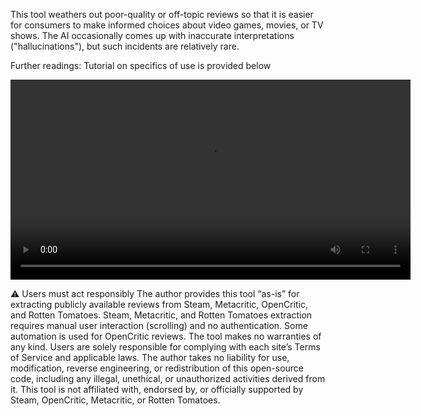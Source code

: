 This tool weathers out poor-quality or off-topic reviews so that it is easier for consumers to make informed choices about video games, movies, or TV shows. The AI occasionally comes up with inaccurate interpretations ("hallucinations"), but such incidents are relatively rare.

Further readings:
Tutorial on specifics of use is provided below

<video width="640" controls>
  <source src="https://imgur.com/a/47Sqjrm" type="video/mp4">
  Your browser does not support the video tag.
</video>


⚠️ Users must act responsibly
The author provides this tool “as-is” for extracting publicly available reviews from Steam, Metacritic, OpenCritic, and Rotten Tomatoes. Steam, Metacritic, and Rotten Tomatoes extraction requires manual user interaction (scrolling) and no authentication. Some automation is used for OpenCritic reviews. The tool makes no warranties of any kind. Users are solely responsible for complying with each site’s Terms of Service and applicable laws. The author takes no liability for use, modification, reverse engineering, or redistribution of this open-source code, including any illegal, unethical, or unauthorized activities derived from it. This tool is not affiliated with, endorsed by, or officially supported by Steam, OpenCritic, Metacritic, or Rotten Tomatoes.
